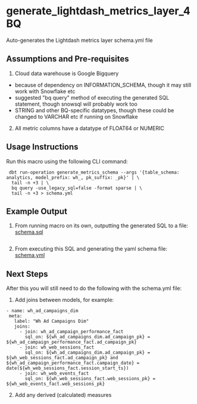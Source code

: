# generate_lightdash_metrics_layer_4BQ

Auto-generates the Lightdash metrics layer schema.yml file

## Assumptions and Pre-requisites

1. Cloud data warehouse is Google Bigquery
- because of dependency on INFORMATION_SCHEMA, though it may still work with Snowflake etc
- suggested "bq query" method of executing the generated SQL statement, though snowsql will probably work too
- STRING and other BQ-specific datatypes, though these could be changed to VARCHAR etc if running on Snowflake
2. All metric columns have a datatype of FLOAT64 or NUMERIC

## Usage Instructions

Run this macro using the following CLI command:

```
 dbt run-operation generate_metrics_schema --args '{table_schema: analytics, model_prefix: wh_, pk_suffix: _pk}' | \
  tail -n +3 | \
  bq query -use_legacy_sql=false -format sparse | \
  tail -n +3 > schema.yml
 ```

 ## Example Output

 1. From running macro on its own, outputting the generated SQL to a file: [schema.sql](https://github.com/rittmananalytics/generate_lightdash_metrics_layer_4BQ/main/example_output/schema.sql)

 ```dbt run-operation generate_metrics_schema --args '{table_schema: analytics, model_prefix: wh_, pk_suffix: _pk}' > schema.sql
 ```

 2. From executing this SQL and generating the yaml schema file: [schema.yml](https://github.com/rittmananalytics/generate_lightdash_metrics_layer_4BQ/main/example_output/schema.yml)

 ## Next Steps

 After this you will still need to do the following with the schema.yml file:

 1. Add joins between models, for example:

 ```
 - name: wh_ad_campaigns_dim
  meta:
    label: "Wh Ad Campaigns Dim"
    joins:
      - join: wh_ad_campaign_performance_fact
        sql_on: ${wh_ad_campaigns_dim.ad_campaign_pk} = ${wh_ad_campaign_performance_fact.ad_campaign_pk}
      - join: wh_web_sessions_fact
        sql_on: ${wh_ad_campaigns_dim.ad_campaign_pk} = ${wh_web_sessions_fact.ad_campaign_pk} and ${wh_ad_campaign_performance_fact.campaign_date} = date(${wh_web_sessions_fact.session_start_ts})
      - join: wh_web_events_fact
        sql_on: ${wh_web_sessions_fact.web_sessions_pk} = ${wh_web_events_fact.web_sessions_pk}
```

2. Add any derived (calculated) measures
